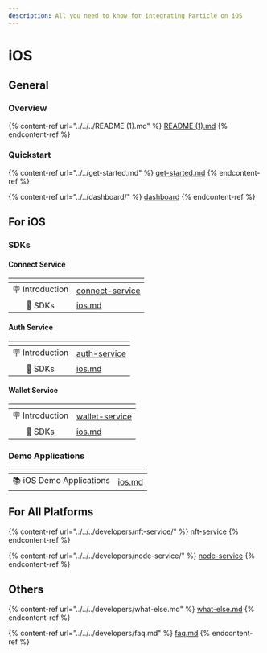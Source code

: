```yaml
---
description: All you need to know for integrating Particle on iOS
---
```


# iOS

## General

### Overview

{% content-ref url="../../../README (1).md" %}
[README (1).md](<../../../README (1).md>)
{% endcontent-ref %}

### Quickstart

{% content-ref url="../../get-started.md" %}
[get-started.md](../../get-started.md)
{% endcontent-ref %}

{% content-ref url="../../dashboard/" %}
[dashboard](../../dashboard/)
{% endcontent-ref %}

## For iOS

### SDKs

#### Connect Service

<table data-view="cards"><thead><tr><th align="center"></th><th data-hidden data-card-target data-type="content-ref"></th></tr></thead><tbody><tr><td align="center">🪧 Introduction</td><td><a href="../../../developers/connect-service/">connect-service</a></td></tr><tr><td align="center">📕 SDKs</td><td><a href="../../../developers/connect-service/sdks/ios.md">ios.md</a></td></tr></tbody></table>

#### Auth Service

<table data-view="cards"><thead><tr><th align="center"></th><th data-hidden data-card-target data-type="content-ref"></th></tr></thead><tbody><tr><td align="center">🪧 Introduction</td><td><a href="../../../developers/auth-service/">auth-service</a></td></tr><tr><td align="center">📕 SDKs</td><td><a href="../../../developers/auth-service/sdks/ios.md">ios.md</a></td></tr></tbody></table>

#### Wallet Service

<table data-view="cards"><thead><tr><th align="center"></th><th data-hidden data-card-target data-type="content-ref"></th></tr></thead><tbody><tr><td align="center">🪧 Introduction</td><td><a href="../../../developers/wallet-service/">wallet-service</a></td></tr><tr><td align="center">📕 SDKs</td><td><a href="../../../developers/wallet-service/sdks/ios.md">ios.md</a></td></tr></tbody></table>

### Demo Applications

<table data-card-size="large" data-view="cards"><thead><tr><th align="center"></th><th data-hidden data-card-target data-type="content-ref"></th></tr></thead><tbody><tr><td align="center">📚 iOS Demo Applications</td><td><a href="../../../developers/demo-applications/ios.md">ios.md</a></td></tr></tbody></table>

## For All Platforms

{% content-ref url="../../../developers/nft-service/" %}
[nft-service](../../../developers/nft-service/)
{% endcontent-ref %}

{% content-ref url="../../../developers/node-service/" %}
[node-service](../../../developers/node-service/)
{% endcontent-ref %}

## Others

{% content-ref url="../../../developers/what-else.md" %}
[what-else.md](../../../developers/what-else.md)
{% endcontent-ref %}

{% content-ref url="../../../developers/faq.md" %}
[faq.md](../../../developers/faq.md)
{% endcontent-ref %}
